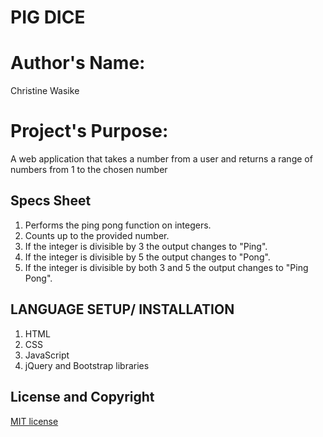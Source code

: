 # PIG DICE
# Author's Name:
 Christine Wasike
# Project's Purpose:
A web application that takes a number from a user and returns a range of numbers from 1 to the chosen number

## Specs Sheet
   1. Performs the ping pong function on integers.
   2. Counts up to the provided number.
   3. If the integer is divisible by 3 the output changes to "Ping".
   4. If the integer is divisible by 5 the output changes to "Pong".
   5. If the integer is divisible by both 3 and 5 the output changes to "Ping Pong".

## LANGUAGE SETUP/ INSTALLATION
   1. HTML
   2. CSS
   3. JavaScript
   4. jQuery and Bootstrap libraries


## License and Copyright
[MIT license](license)
